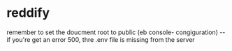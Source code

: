 # reddify

remember to set the doucment root to public (eb console- congiguration)
--if you're get an error 500, thre .env file is missing from the server